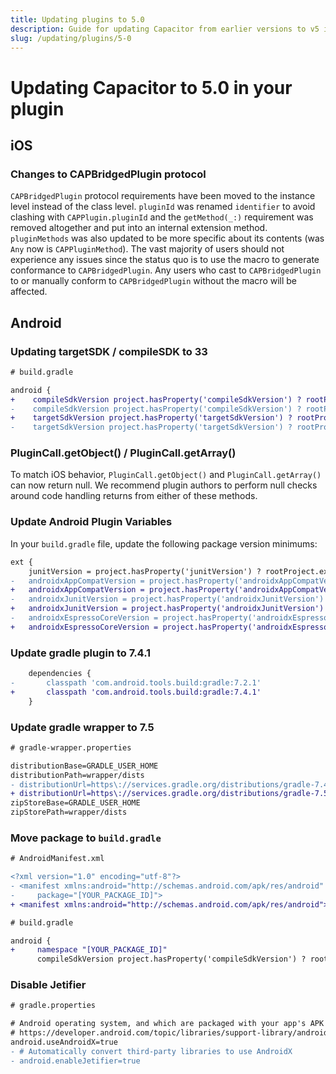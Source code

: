 ```yaml
---
title: Updating plugins to 5.0
description: Guide for updating Capacitor from earlier versions to v5 in your plugin
slug: /updating/plugins/5-0
---
```


# Updating Capacitor to 5.0 in your plugin

## iOS
### Changes to CAPBridgedPlugin protocol

`CAPBridgedPlugin` protocol requirements have been moved to the instance level instead of the class level. `pluginId` was renamed `identifier` to avoid clashing with `CAPPlugin.pluginId` and the `getMethod(_:)` requirement was removed altogether and put into an internal extension method. `pluginMethods` was also updated to be more specific about its contents (was `Any` now is `CAPPluginMethod`). The vast majority of users should not experience any issues since the status quo is to use the macro to generate conformance to `CAPBridgedPlugin`. Any users who cast to `CAPBridgedPlugin` to or manually conform to `CAPBridgedPlugin` without the macro will be affected.



## Android

### Updating targetSDK / compileSDK to 33
```diff
# build.gradle

android {
+    compileSdkVersion project.hasProperty('compileSdkVersion') ? rootProject.ext.compileSdkVersion : 33
-    compileSdkVersion project.hasProperty('compileSdkVersion') ? rootProject.ext.compileSdkVersion : 32
+    targetSdkVersion project.hasProperty('targetSdkVersion') ? rootProject.ext.targetSdkVersion : 33
-    targetSdkVersion project.hasProperty('targetSdkVersion') ? rootProject.ext.targetSdkVersion : 32
```

### PluginCall.getObject() / PluginCall.getArray()
To match iOS behavior, `PluginCall.getObject()` and `PluginCall.getArray()` can now return null.  We recommend plugin authors to perform null checks around code handling returns from either of these methods.

### Update Android Plugin Variables

In your `build.gradle` file, update the following package version minimums:

```diff
ext {
    junitVersion = project.hasProperty('junitVersion') ? rootProject.ext.junitVersion : '4.13.2'
-   androidxAppCompatVersion = project.hasProperty('androidxAppCompatVersion') ? rootProject.ext.androidxAppCompatVersion : '1.4.2'
+   androidxAppCompatVersion = project.hasProperty('androidxAppCompatVersion') ? rootProject.ext.androidxAppCompatVersion : '1.6.1'
-   androidxJunitVersion = project.hasProperty('androidxJunitVersion') ? rootProject.ext.androidxJunitVersion : '1.1.3'
+   androidxJunitVersion = project.hasProperty('androidxJunitVersion') ? rootProject.ext.androidxJunitVersion : '1.1.5'
-   androidxEspressoCoreVersion = project.hasProperty('androidxEspressoCoreVersion') ? rootProject.ext.androidxEspressoCoreVersion : '3.4.0'
+   androidxEspressoCoreVersion = project.hasProperty('androidxEspressoCoreVersion') ? rootProject.ext.androidxEspressoCoreVersion : '3.5.1'
```

### Update gradle plugin to 7.4.1

```diff
    dependencies {
-       classpath 'com.android.tools.build:gradle:7.2.1'
+       classpath 'com.android.tools.build:gradle:7.4.1'
    }
```

### Update gradle wrapper to 7.5

```diff
# gradle-wrapper.properties

distributionBase=GRADLE_USER_HOME
distributionPath=wrapper/dists
- distributionUrl=https\://services.gradle.org/distributions/gradle-7.4.2-all.zip
+ distributionUrl=https\://services.gradle.org/distributions/gradle-7.5-all.zip
zipStoreBase=GRADLE_USER_HOME
zipStorePath=wrapper/dists
```

### Move package to `build.gradle`

```diff
# AndroidManifest.xml

<?xml version="1.0" encoding="utf-8"?>
- <manifest xmlns:android="http://schemas.android.com/apk/res/android"
-     package="[YOUR_PACKAGE_ID]">
+ <manifest xmlns:android="http://schemas.android.com/apk/res/android">
```

```diff
# build.gradle

android {
+     namespace "[YOUR_PACKAGE_ID]"
      compileSdkVersion project.hasProperty('compileSdkVersion') ? rootProject.ext.compileSdkVersion : 33
```

### Disable Jetifier

```diff 
# gradle.properties

# Android operating system, and which are packaged with your app's APK
# https://developer.android.com/topic/libraries/support-library/androidx-rn
android.useAndroidX=true
- # Automatically convert third-party libraries to use AndroidX
- android.enableJetifier=true
```